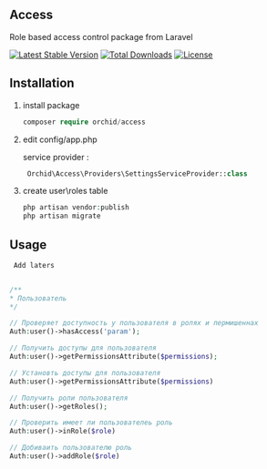 ## Access
Role based access control package from Laravel

[![Latest Stable Version](https://poser.pugx.org/orchid/access/v/stable)](https://packagist.org/packages/orchid/access)
[![Total Downloads](https://poser.pugx.org/orchid/access/downloads)](https://packagist.org/packages/orchid/access)
[![License](https://poser.pugx.org/orchid/access/license)](https://packagist.org/packages/orchid/access)



## Installation

1. install package

	```php
    composer require orchid/access
	```

1. edit config/app.php

	service provider :

	```php
	 Orchid\Access\Providers\SettingsServiceProvider::class
	```

1. create user\roles table

	```php
	php artisan vendor:publish
	php artisan migrate
	```

## Usage

```php
 Add laters


/**
* Пользователь
*/

// Проверяет доступность у пользователя в ролях и пермишеннах
Auth:user()->hasAccess('param');

// Получить доступы для пользователя
Auth:user()->getPermissionsAttribute($permissions);

// Установть доступы для пользователя
Auth:user()->getPermissionsAttribute($permissions)

// Получить роли пользователя
Auth:user()->getRoles();

// Проверить имеет ли пользователеь роль
Auth:user()->inRole($role)

// Добиваить пользователю роль
Auth:user()->addRole($role)

```
